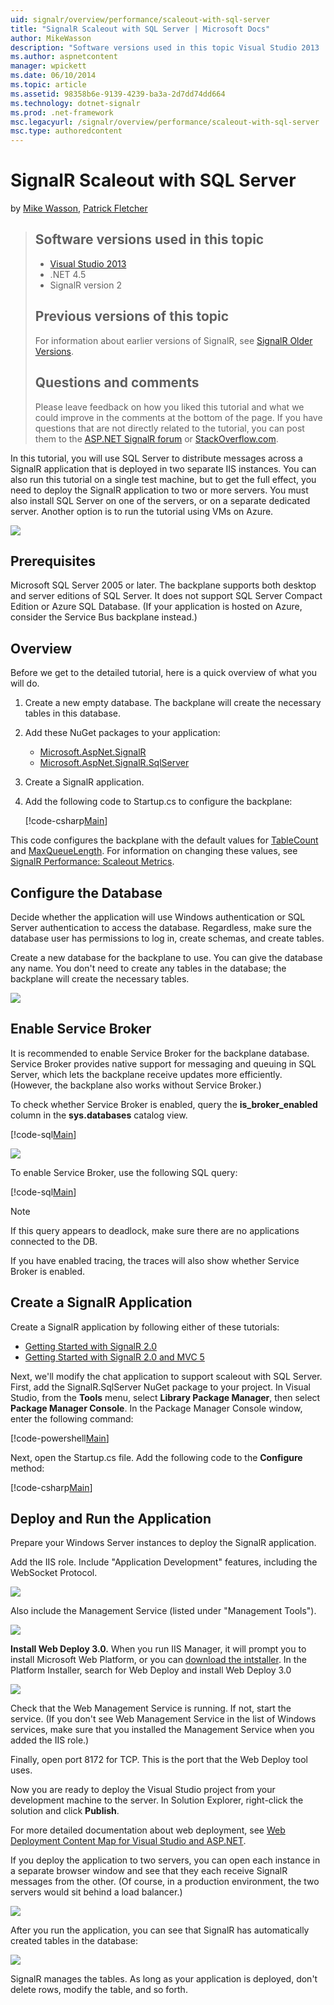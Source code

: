 ```yaml
---
uid: signalr/overview/performance/scaleout-with-sql-server
title: "SignalR Scaleout with SQL Server | Microsoft Docs"
author: MikeWasson
description: "Software versions used in this topic Visual Studio 2013 .NET 4.5 SignalR version 2 Previous versions of this topic For information about earlier versions of..."
ms.author: aspnetcontent
manager: wpickett
ms.date: 06/10/2014
ms.topic: article
ms.assetid: 98358b6e-9139-4239-ba3a-2d7dd74dd664
ms.technology: dotnet-signalr
ms.prod: .net-framework
msc.legacyurl: /signalr/overview/performance/scaleout-with-sql-server
msc.type: authoredcontent
---
```

SignalR Scaleout with SQL Server
====================
by [Mike Wasson](https://github.com/MikeWasson), [Patrick Fletcher](https://github.com/pfletcher)

> ## Software versions used in this topic
> 
> 
> - [Visual Studio 2013](https://www.microsoft.com/visualstudio/eng/2013-downloads)
> - .NET 4.5
> - SignalR version 2
>   
> 
> 
> ## Previous versions of this topic
> 
> For information about earlier versions of SignalR, see [SignalR Older Versions](../older-versions/index.md).
> 
> ## Questions and comments
> 
> Please leave feedback on how you liked this tutorial and what we could improve in the comments at the bottom of the page. If you have questions that are not directly related to the tutorial, you can post them to the [ASP.NET SignalR forum](https://forums.asp.net/1254.aspx/1?ASP+NET+SignalR) or [StackOverflow.com](http://stackoverflow.com/).


In this tutorial, you will use SQL Server to distribute messages across a SignalR application that is deployed in two separate IIS instances. You can also run this tutorial on a single test machine, but to get the full effect, you need to deploy the SignalR application to two or more servers. You must also install SQL Server on one of the servers, or on a separate dedicated server. Another option is to run the tutorial using VMs on Azure.

![](scaleout-with-sql-server/_static/image1.png)

## Prerequisites

Microsoft SQL Server 2005 or later. The backplane supports both desktop and server editions of SQL Server. It does not support SQL Server Compact Edition or Azure SQL Database. (If your application is hosted on Azure, consider the Service Bus backplane instead.)

## Overview

Before we get to the detailed tutorial, here is a quick overview of what you will do.

1. Create a new empty database. The backplane will create the necessary tables in this database.
2. Add these NuGet packages to your application: 

    - [Microsoft.AspNet.SignalR](http://nuget.org/packages/Microsoft.AspNet.SignalR)
    - [Microsoft.AspNet.SignalR.SqlServer](http://nuget.org/packages/Microsoft.AspNet.SignalR.SqlServer)
3. Create a SignalR application.
4. Add the following code to Startup.cs to configure the backplane: 

    [!code-csharp[Main](scaleout-with-sql-server/samples/sample1.cs)]

 This code configures the backplane with the default values for [TableCount](https://msdn.microsoft.com/library/microsoft.aspnet.signalr.sqlscaleoutconfiguration.tablecount(v=vs.118).aspx) and [MaxQueueLength](https://msdn.microsoft.com/library/microsoft.aspnet.signalr.messaging.scaleoutconfiguration.maxqueuelength(v=vs.118).aspx). For information on changing these values, see [SignalR Performance: Scaleout Metrics](signalr-performance.md#scaleout_metrics). 

## Configure the Database

Decide whether the application will use Windows authentication or SQL Server authentication to access the database. Regardless, make sure the database user has permissions to log in, create schemas, and create tables.

Create a new database for the backplane to use. You can give the database any name. You don't need to create any tables in the database; the backplane will create the necessary tables.

![](scaleout-with-sql-server/_static/image2.png)

## Enable Service Broker

It is recommended to enable Service Broker for the backplane database. Service Broker provides native support for messaging and queuing in SQL Server, which lets the backplane receive updates more efficiently. (However, the backplane also works without Service Broker.)

To check whether Service Broker is enabled, query the **is\_broker\_enabled** column in the **sys.databases** catalog view.

[!code-sql[Main](scaleout-with-sql-server/samples/sample2.sql)]

![](scaleout-with-sql-server/_static/image3.png)

To enable Service Broker, use the following SQL query:

[!code-sql[Main](scaleout-with-sql-server/samples/sample3.sql)]

> [!NOTE]
> If this query appears to deadlock, make sure there are no applications connected to the DB.


If you have enabled tracing, the traces will also show whether Service Broker is enabled.

## Create a SignalR Application

Create a SignalR application by following either of these tutorials:

- [Getting Started with SignalR 2.0](../getting-started/tutorial-getting-started-with-signalr.md)
- [Getting Started with SignalR 2.0 and MVC 5](../getting-started/tutorial-getting-started-with-signalr-and-mvc.md)

Next, we'll modify the chat application to support scaleout with SQL Server. First, add the SignalR.SqlServer NuGet package to your project. In Visual Studio, from the **Tools** menu, select **Library Package Manager**, then select **Package Manager Console**. In the Package Manager Console window, enter the following command:

[!code-powershell[Main](scaleout-with-sql-server/samples/sample4.ps1)]

Next, open the Startup.cs file. Add the following code to the **Configure** method:

[!code-csharp[Main](scaleout-with-sql-server/samples/sample5.cs)]

## Deploy and Run the Application

Prepare your Windows Server instances to deploy the SignalR application.

Add the IIS role. Include "Application Development" features, including the WebSocket Protocol.

![](scaleout-with-sql-server/_static/image4.png)

Also include the Management Service (listed under "Management Tools").

![](scaleout-with-sql-server/_static/image5.png)

**Install Web Deploy 3.0.** When you run IIS Manager, it will prompt you to install Microsoft Web Platform, or you can [download the intstaller](https://go.microsoft.com/fwlink/?LinkId=255386). In the Platform Installer, search for Web Deploy and install Web Deploy 3.0

![](scaleout-with-sql-server/_static/image6.png)

Check that the Web Management Service is running. If not, start the service. (If you don't see Web Management Service in the list of Windows services, make sure that you installed the Management Service when you added the IIS role.)

Finally, open port 8172 for TCP. This is the port that the Web Deploy tool uses.

Now you are ready to deploy the Visual Studio project from your development machine to the server. In Solution Explorer, right-click the solution and click **Publish**.

For more detailed documentation about web deployment, see [Web Deployment Content Map for Visual Studio and ASP.NET](../../../whitepapers/aspnet-web-deployment-content-map.md).

If you deploy the application to two servers, you can open each instance in a separate browser window and see that they each receive SignalR messages from the other. (Of course, in a production environment, the two servers would sit behind a load balancer.)

![](scaleout-with-sql-server/_static/image7.png)

After you run the application, you can see that SignalR has automatically created tables in the database:

![](scaleout-with-sql-server/_static/image8.png)

SignalR manages the tables. As long as your application is deployed, don't delete rows, modify the table, and so forth.
